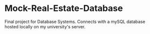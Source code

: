 # Mock-Real-Estate-Database
Final project for Database Systems.
Connects with a mySQL database hosted locally on my university's server.
